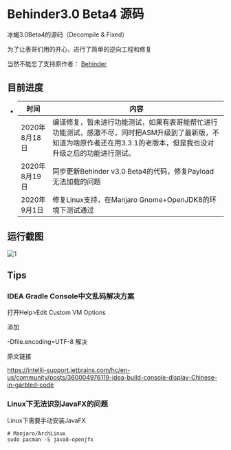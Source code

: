 # Behinder3.0 Beta4 源码

冰蝎3.0Beta4的源码（Decompile &amp; Fixed）

为了让表哥们用的开心，进行了简单的逆向工程和修复

当然不能忘了支持原作者： [Behinder](https://github.com/rebeyond/Behinder)

## 目前进度

- | 时间          | 内容                                                         |
  | ------------- | ------------------------------------------------------------ |
  | 2020年8月18日 | 编译修复，暂未进行功能测试，如果有表哥能帮忙进行功能测试，感激不尽，同时把ASM升级到了最新版，不知道为啥原作者还在用3.3.1的老版本，但是我也没对升级之后的功能进行测试。 |
  | 2020年8月19日 | 同步更新Behinder v3.0 Beta4的代码，修复Payload无法加载的问题 |
  | 2020年9月1日  | 修复Linux支持，在Manjaro Gnome+OpenJDK8的环境下测试通过      |

## 运行截图

![1](doc/1.png)

## Tips

### IDEA Gradle Console中文乱码解决方案

打开Help>Edit Custom VM Options

添加

-Dfile.encoding=UTF-8
解决

原文链接

https://intellij-support.jetbrains.com/hc/en-us/community/posts/360004976119-idea-build-console-display-Chinese-in-garbled-code

### Linux下无法识别JavaFX的问题

Linux下需要手动安装JavaFX

```
# Manjaro/ArchLinux
sudo pacman -S java8-openjfx

```
